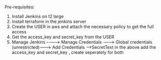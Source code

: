 Pre-requisites:

1. Install Jenkins on t2 large
2. Install terraform in the jenkins server
3. Create the USER in aws and attach the necessary policy to get the full access
4. Get the access_key and secret_key from the USER
5. Manage Jenkins  ----> Manage Credentials ---> Global credentials (unrestricted)---> Add Credentials -->SecretText
in the above add the access_key and secret_key , create seperately for both 
